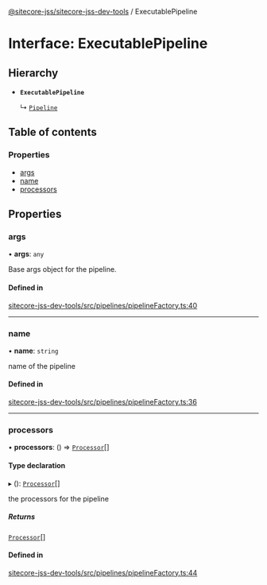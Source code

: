 [@sitecore-jss/sitecore-jss-dev-tools](../README.md) / ExecutablePipeline

# Interface: ExecutablePipeline

## Hierarchy

- **`ExecutablePipeline`**

  ↳ [`Pipeline`](Pipeline.md)

## Table of contents

### Properties

- [args](ExecutablePipeline.md#args)
- [name](ExecutablePipeline.md#name)
- [processors](ExecutablePipeline.md#processors)

## Properties

### args

• **args**: `any`

Base args object for the pipeline.

#### Defined in

[sitecore-jss-dev-tools/src/pipelines/pipelineFactory.ts:40](https://github.com/Sitecore/jss/blob/a792e20a8/packages/sitecore-jss-dev-tools/src/pipelines/pipelineFactory.ts#L40)

___

### name

• **name**: `string`

name of the pipeline

#### Defined in

[sitecore-jss-dev-tools/src/pipelines/pipelineFactory.ts:36](https://github.com/Sitecore/jss/blob/a792e20a8/packages/sitecore-jss-dev-tools/src/pipelines/pipelineFactory.ts#L36)

___

### processors

• **processors**: () => [`Processor`](Processor.md)[]

#### Type declaration

▸ (): [`Processor`](Processor.md)[]

the processors for the pipeline

##### Returns

[`Processor`](Processor.md)[]

#### Defined in

[sitecore-jss-dev-tools/src/pipelines/pipelineFactory.ts:44](https://github.com/Sitecore/jss/blob/a792e20a8/packages/sitecore-jss-dev-tools/src/pipelines/pipelineFactory.ts#L44)

